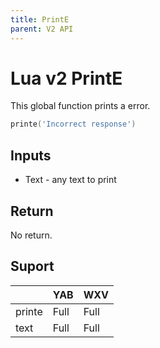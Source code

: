 ```yaml
---
title: PrintE
parent: V2 API
---
```

# Lua v2 PrintE
This global function prints a error.

```lua
printe('Incorrect response')
```

## Inputs
- Text - any text to print

## Return
No return.

## Suport

|        | YAB  | WXV  |
| ------ | ---- | ---- |
| printe | Full | Full |
| text   | Full | Full |